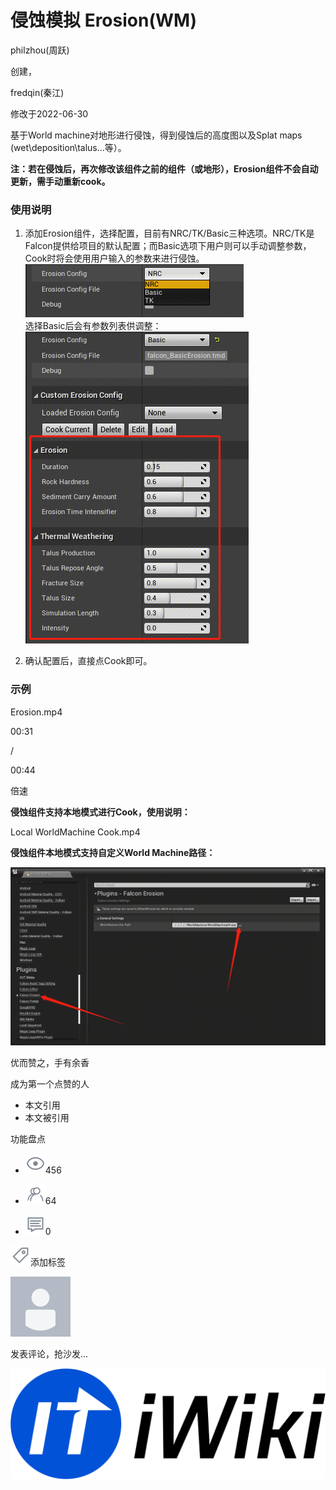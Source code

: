
# 侵蚀模拟 Erosion(WM)

philzhou(周跃)

创建，

fredqin(秦江)

修改于2022-06-30

基于World machine对地形进行侵蚀，得到侵蚀后的高度图以及Splat maps (wet\\deposition\\talus...等）。

**注：若在侵蚀后，再次修改该组件之前的组件（或地形），Erosion组件不会自动更新，需手动重新cook。**

### 使用说明

1.  添加Erosion组件，选择配置，目前有NRC/TK/Basic三种选项。NRC/TK是Falcon提供给项目的默认配置；而Basic选项下用户则可以手动调整参数，Cook时将会使用用户输入的参数来进行侵蚀。  
    ![enter image description here](https://raw.githubusercontent.com/wanlilu/imgBed/main/note1704813693-cfe5874f0bd0080d0b922c25871f1da2.png)  
    选择Basic后会有参数列表供调整：  
    ![enter image description here](https://raw.githubusercontent.com/wanlilu/imgBed/main/note1704813693-5a943277bda61c7b979a06b7aa73bcd8.png)  
    
2.  确认配置后，直接点Cook即可。
    

### 示例

Erosion.mp4

00:31

/

00:44

倍速

**侵蚀组件支持本地模式进行Cook，使用说明：**

Local WorldMachine Cook.mp4

**侵蚀组件本地模式支持自定义World Machine路径：**

![](https://raw.githubusercontent.com/wanlilu/imgBed/main/note1704813693-a55486c01b57a75cc5e3eacfdec64f3e.png)

优而赞之，手有余香

成为第一个点赞的人

*   本文引用
*   本文被引用

功能盘点

*   ![](https://raw.githubusercontent.com/wanlilu/imgBed/main/note1704813693-48f34ae457aeafc603ab0a403f103594.svg)456
    
*   ![](https://raw.githubusercontent.com/wanlilu/imgBed/main/note1704813693-0b95f0082c86623bb3ccf41eddc04c8b.png)64
    
*   ![](https://raw.githubusercontent.com/wanlilu/imgBed/main/note1704813693-fd7976f7b401fb858c859dda738b7af1.png)0
    

![](https://raw.githubusercontent.com/wanlilu/imgBed/main/note1704813693-58e5fa504b5449b7a89a07130def4d77.png)添加标签

![](https://raw.githubusercontent.com/wanlilu/imgBed/main/note1704813693-325ac912a48e528af8ab64d72cca36b5.svg)

发表评论，抢沙发...

![](https://raw.githubusercontent.com/wanlilu/imgBed/main/note1704813693-d56c24c81b5e5f02b023f9382e1ca21d.svg)

